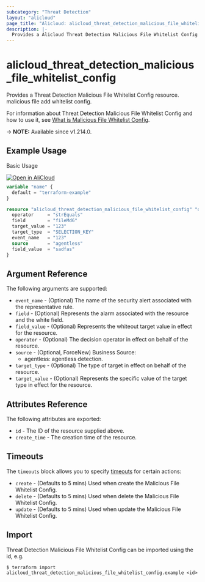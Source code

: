 ```yaml
---
subcategory: "Threat Detection"
layout: "alicloud"
page_title: "Alicloud: alicloud_threat_detection_malicious_file_whitelist_config"
description: |-
  Provides a Alicloud Threat Detection Malicious File Whitelist Config resource.
---
```


# alicloud_threat_detection_malicious_file_whitelist_config

Provides a Threat Detection Malicious File Whitelist Config resource. malicious file add whitelist config.

For information about Threat Detection Malicious File Whitelist Config and how to use it, see [What is Malicious File Whitelist Config](https://www.alibabacloud.com/help/zh/security-center/developer-reference/api-sas-2018-12-03-createmaliciousfilewhitelistconfig/).

-> **NOTE:** Available since v1.214.0.

## Example Usage

Basic Usage

<div style="display: block;margin-bottom: 40px;"><div class="oics-button" style="float: right;position: absolute;margin-bottom: 10px;">
  <a href="https://api.aliyun.com/terraform?resource=alicloud_threat_detection_malicious_file_whitelist_config&exampleId=8fae7ac9-a290-7ccf-e83f-0fe7b2b77946b2270f66&activeTab=example&spm=docs.r.threat_detection_malicious_file_whitelist_config.0.8fae7ac9a2&intl_lang=EN_US" target="_blank">
    <img alt="Open in AliCloud" src="https://img.alicdn.com/imgextra/i1/O1CN01hjjqXv1uYUlY56FyX_!!6000000006049-55-tps-254-36.svg" style="max-height: 44px; max-width: 100%;">
  </a>
</div></div>

```terraform
variable "name" {
  default = "terraform-example"
}

resource "alicloud_threat_detection_malicious_file_whitelist_config" "default" {
  operator     = "strEquals"
  field        = "fileMd6"
  target_value = "123"
  target_type  = "SELECTION_KEY"
  event_name   = "123"
  source       = "agentless"
  field_value  = "sadfas"
}
```

## Argument Reference

The following arguments are supported:
* `event_name` - (Optional) The name of the security alert associated with the representative rule.
* `field` - (Optional) Represents the alarm associated with the resource and the white field.
* `field_value` - (Optional) Represents the whiteout target value in effect for the resource.
* `operator` - (Optional) The decision operator in effect on behalf of the resource.
* `source` - (Optional, ForceNew) Business Source:
  - agentless: agentless detection.
* `target_type` - (Optional) The type of target in effect on behalf of the resource.
* `target_value` - (Optional) Represents the specific value of the target type in effect for the resource.

## Attributes Reference

The following attributes are exported:
* `id` - The ID of the resource supplied above.
* `create_time` - The creation time of the resource.

## Timeouts

The `timeouts` block allows you to specify [timeouts](https://developer.hashicorp.com/terraform/language/resources/syntax#operation-timeouts) for certain actions:
* `create` - (Defaults to 5 mins) Used when create the Malicious File Whitelist Config.
* `delete` - (Defaults to 5 mins) Used when delete the Malicious File Whitelist Config.
* `update` - (Defaults to 5 mins) Used when update the Malicious File Whitelist Config.

## Import

Threat Detection Malicious File Whitelist Config can be imported using the id, e.g.

```shell
$ terraform import alicloud_threat_detection_malicious_file_whitelist_config.example <id>
```
